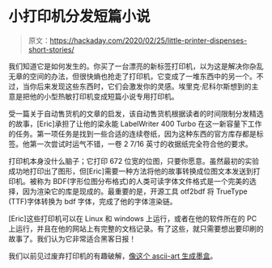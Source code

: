 # 小打印机分发短篇小说

> 原文：<https://hackaday.com/2020/02/25/little-printer-dispenses-short-stories/>

我们知道它是如何发生的。你买了一台漂亮的新标签打印机，以为这是解决你杂乱无章的空间的办法，但很快熵也抢走了打印机，它变成了一堆东西中的另一个。不过，当你后来发现这些东西时，它们会激发你的灵感。埃里克·尼科尔斯想到的主意是把他的小型热敏打印机变成短篇小说专用打印机。

受一篇关于自动售货机的文章的启发，该自动售货机根据读者的时间限制分发精选的故事，[Eric]承担了让他的梁永能 LabelWriter 400 Turbo 在这一新容量下工作的任务。第一项任务是找到一些合适的连续卷纸，因为这种东西的官方库存都是标签。他第一次尝试时运气不错，一卷 2 7/16 英寸的收据纸完全符合他的要求。

打印机本身没什么脑子；它打印 672 位宽的位图，只要你愿意。虽然最初的实验成功地打印出了图形，但[Eric]需要一种方法将他的故事转换成位图文本发送到打印机。被称为 BDF(字形位图分布格式)的人类可读字体文件格式是一个完美的选择，因为渲染它的库是现成的。最重要的是，开源工具 otf2bdf 将 TrueType (TTF)字体转换为 bdf 字体，完成了他的字体渲染链。

[Eric]这些打印机可以在 Linux 和 windows 上运行，或者在他的软件所在的 PC 上运行，并且在他的网站上有完整的文档记录。有了这些，就只需要想出要印刷的故事了。我们认为它非常适合黑客日报！

我们以前见过废弃打印机的有趣破解，[像这个 ascii-art 生成墨盒](https://hackaday.com/2020/01/09/vintage-mini-inkjet-prints-on-demand-ascii-art/)。